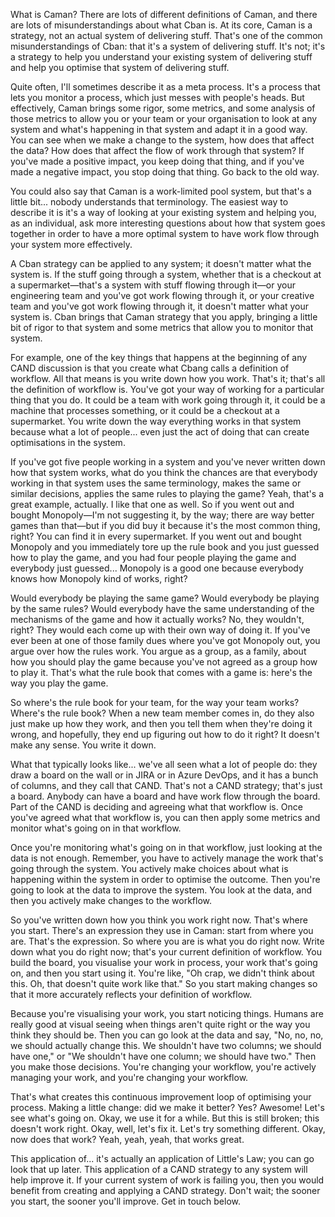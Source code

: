 What is Caman? There are lots of different definitions of Caman, and there are lots of misunderstandings about what Cban is. At its core, Caman is a strategy, not an actual system of delivering stuff. That's one of the common misunderstandings of Cban: that it's a system of delivering stuff. It's not; it's a strategy to help you understand your existing system of delivering stuff and help you optimise that system of delivering stuff.

Quite often, I'll sometimes describe it as a meta process. It's a process that lets you monitor a process, which just messes with people's heads. But effectively, Caman brings some rigor, some metrics, and some analysis of those metrics to allow you or your team or your organisation to look at any system and what's happening in that system and adapt it in a good way. You can see when we make a change to the system, how does that affect the data? How does that affect the flow of work through that system? If you've made a positive impact, you keep doing that thing, and if you've made a negative impact, you stop doing that thing. Go back to the old way.

You could also say that Caman is a work-limited pool system, but that's a little bit... nobody understands that terminology. The easiest way to describe it is it's a way of looking at your existing system and helping you, as an individual, ask more interesting questions about how that system goes together in order to have a more optimal system to have work flow through your system more effectively.

A Cban strategy can be applied to any system; it doesn't matter what the system is. If the stuff going through a system, whether that is a checkout at a supermarket—that's a system with stuff flowing through it—or your engineering team and you've got work flowing through it, or your creative team and you've got work flowing through it, it doesn't matter what your system is. Cban brings that Caman strategy that you apply, bringing a little bit of rigor to that system and some metrics that allow you to monitor that system.

For example, one of the key things that happens at the beginning of any CAND discussion is that you create what Cbang calls a definition of workflow. All that means is you write down how you work. That's it; that's all the definition of workflow is. You've got your way of working for a particular thing that you do. It could be a team with work going through it, it could be a machine that processes something, or it could be a checkout at a supermarket. You write down the way everything works in that system because what a lot of people... even just the act of doing that can create optimisations in the system.

If you've got five people working in a system and you've never written down how that system works, what do you think the chances are that everybody working in that system uses the same terminology, makes the same or similar decisions, applies the same rules to playing the game? Yeah, that's a great example, actually. I like that one as well. So if you went out and bought Monopoly—I'm not suggesting it, by the way; there are way better games than that—but if you did buy it because it's the most common thing, right? You can find it in every supermarket. If you went out and bought Monopoly and you immediately tore up the rule book and you just guessed how to play the game, and you had four people playing the game and everybody just guessed... Monopoly is a good one because everybody knows how Monopoly kind of works, right? 

Would everybody be playing the same game? Would everybody be playing by the same rules? Would everybody have the same understanding of the mechanisms of the game and how it actually works? No, they wouldn't, right? They would each come up with their own way of doing it. If you've ever been at one of those family dues where you've got Monopoly out, you argue over how the rules work. You argue as a group, as a family, about how you should play the game because you've not agreed as a group how to play it. That's what the rule book that comes with a game is: here's the way you play the game.

So where's the rule book for your team, for the way your team works? Where's the rule book? When a new team member comes in, do they also just make up how they work, and then you tell them when they're doing it wrong, and hopefully, they end up figuring out how to do it right? It doesn't make any sense. You write it down.

What that typically looks like... we've all seen what a lot of people do: they draw a board on the wall or in JIRA or in Azure DevOps, and it has a bunch of columns, and they call that CAND. That's not a CAND strategy; that's just a board. Anybody can have a board and have work flow through the board. Part of the CAND is deciding and agreeing what that workflow is. Once you've agreed what that workflow is, you can then apply some metrics and monitor what's going on in that workflow.

Once you're monitoring what's going on in that workflow, just looking at the data is not enough. Remember, you have to actively manage the work that's going through the system. You actively make choices about what is happening within the system in order to optimise the outcome. Then you're going to look at the data to improve the system. You look at the data, and then you actively make changes to the workflow. 

So you've written down how you think you work right now. That's where you start. There's an expression they use in Caman: start from where you are. That's the expression. So where you are is what you do right now. Write down what you do right now; that's your current definition of workflow. You build the board, you visualise your work in process, your work that's going on, and then you start using it. You're like, "Oh crap, we didn't think about this. Oh, that doesn't quite work like that." So you start making changes so that it more accurately reflects your definition of workflow.

Because you're visualising your work, you start noticing things. Humans are really good at visual seeing when things aren't quite right or the way you think they should be. Then you can go look at the data and say, "No, no, no, we should actually change this. We shouldn't have two columns; we should have one," or "We shouldn't have one column; we should have two." Then you make those decisions. You're changing your workflow, you're actively managing your work, and you're changing your workflow. 

That's what creates this continuous improvement loop of optimising your process. Making a little change: did we make it better? Yes? Awesome! Let's see what's going on. Okay, we use it for a while. But this is still broken; this doesn't work right. Okay, well, let's fix it. Let's try something different. Okay, now does that work? Yeah, yeah, yeah, that works great.

This application of... it's actually an application of Little's Law; you can go look that up later. This application of a CAND strategy to any system will help improve it. If your current system of work is failing you, then you would benefit from creating and applying a CAND strategy. Don't wait; the sooner you start, the sooner you'll improve. Get in touch below.